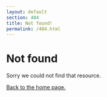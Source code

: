 ```yaml
---
layout: default
section: 404
title: Not found!
permalink: /404.html
---
```


<div class="Bxz(bb) Pt(40px) Px(10px) Mb(50px) Mx(a)--sm Maw(1280px)--sm W(90%)--sm W(a)">
    <h1>Not found</h1>
    <p>Sorry we could not find that resource.</p>
    <p>
        <a href="{% link index.md %}">Back to the home page.</a>
    </p>
</div>
